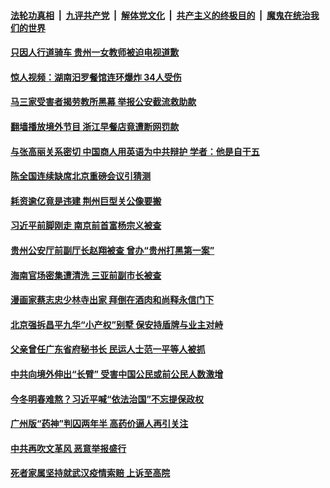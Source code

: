 

####  [法轮功真相](../../../../basic/blob/master/README.md?t=11190731) &nbsp;|&nbsp; [九评共产党](../../../../9ping.md/blob/master/README.md?t=11190731) &nbsp;|&nbsp; [解体党文化](../../../../jtdwh.md/blob/master/README.md?t=11190731)  &nbsp;|&nbsp; [共产主义的终极目的](../../../../gczydzjmd.md/blob/master/README.md?t=11190731) &nbsp;|&nbsp; [魔鬼在统治我们的世界](../../../../mgztzwmdsj.md/blob/master/README.md?t=11190731) 

#### [只因人行道骑车 贵州一女教师被迫电视道歉](../pages/soh5/444379.md?t=11190731) 
#### [惊人视频：湖南汨罗餐馆连环爆炸  34人受伤](../pages/soh5/444259.md?t=11190731) 
#### [马三家受害者揭劳教所黑幕 举报公安截流救助款](../pages/soh5/444250.md?t=11190731) 
#### [翻墙播放境外节目 浙江早餐店竟遭断网罚款](../pages/soh5/444253.md?t=11190731) 
#### [与张高丽关系密切 中国商人用英语为中共辩护 学者：他是自干五](../pages/soh5/444211.md?t=11190731) 
#### [陈全国连续缺席北京重磅会议引猜测](../pages/soh5/444232.md?t=11190731) 
#### [耗资逾亿竟是违建 荆州巨型关公像要搬](../pages/soh5/444184.md?t=11190731) 
#### [习近平前脚刚走 南京前首富杨宗义被查](../pages/soh5/444199.md?t=11190731) 
#### [贵州公安厅前副厅长赵翔被查 曾办“贵州打黑第一案”](../pages/soh5/444163.md?t=11190731) 
#### [海南官场密集遭清洗  三亚前副市长被查](../pages/soh5/444169.md?t=11190731) 
#### [漫画家蔡志忠少林寺出家 拜倒在酒肉和尚释永信门下](../pages/soh5/444166.md?t=11190731) 
#### [北京强拆昌平九华“小产权”别墅 保安持盾牌与业主对峙](../pages/soh5/444133.md?t=11190731) 
#### [父亲曾任广东省府秘书长 民运人士范一平等人被抓](../pages/soh5/444154.md?t=11190731) 
#### [中共向境外伸出“长臂” 受害中国公民或前公民人数激增](../pages/soh5/444145.md?t=11190731) 
#### [今冬明春难熬？习近平喊“依法治国”不忘提保政权](../pages/soh5/444064.md?t=11190731) 
#### [广州版“药神”判囚两年半 高药价逼人再引关注](../pages/soh5/444043.md?t=11190731) 
#### [中共再吹文革风 恶意举报盛行](../pages/soh5/444022.md?t=11190731) 
#### [死者家属坚持就武汉疫情索赔 上诉至高院](../pages/soh5/443983.md?t=11190731) 
